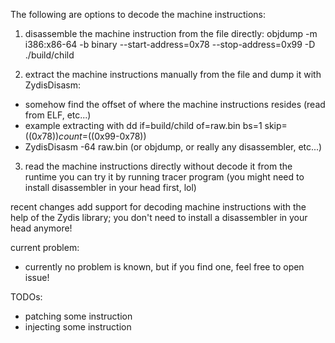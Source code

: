 The following are options to decode the machine instructions:

1. disassemble the machine instruction from the file directly:
objdump -m i386:x86-64 -b binary --start-address=0x78 --stop-address=0x99 -D ./build/child

2. extract the machine instructions manually from the file and dump it with ZydisDisasm:
- somehow find the offset of where the machine instructions resides (read from ELF, etc...)
- example extracting with dd if=build/child of=raw.bin bs=1 skip=$((0x78)) count=$((0x99-0x78))
- ZydisDisasm -64 raw.bin (or objdump, or really any disassembler, etc...)

3. read the machine instructions directly without decode it from the runtime
you can try it by running tracer program (you might need to install disassembler in your head first, lol)

recent changes add support for decoding machine instructions with the help of the Zydis library; you don't need to install a disassembler in your head anymore!

current problem:
- currently no problem is known, but if you find one, feel free to open issue!

TODOs:
- patching some instruction
- injecting some instruction
